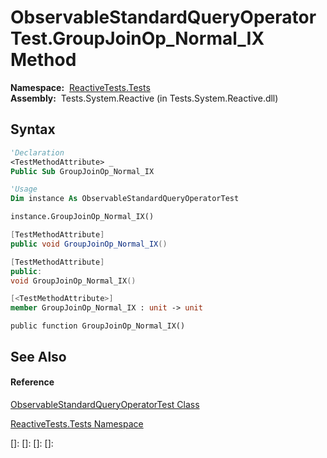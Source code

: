 # ObservableStandardQueryOperatorTest.GroupJoinOp\_Normal\_IX Method

**Namespace:**  [ReactiveTests.Tests](ReactiveTests.Tests\ReactiveTests.Tests.md)  
**Assembly:**  Tests.System.Reactive (in Tests.System.Reactive.dll)

## Syntax

```vb
'Declaration
<TestMethodAttribute> _
Public Sub GroupJoinOp_Normal_IX
```

```vb
'Usage
Dim instance As ObservableStandardQueryOperatorTest

instance.GroupJoinOp_Normal_IX()
```

```csharp
[TestMethodAttribute]
public void GroupJoinOp_Normal_IX()
```

```c++
[TestMethodAttribute]
public:
void GroupJoinOp_Normal_IX()
```

```fsharp
[<TestMethodAttribute>]
member GroupJoinOp_Normal_IX : unit -> unit 
```

```jscript
public function GroupJoinOp_Normal_IX()
```

## See Also

#### Reference

[ObservableStandardQueryOperatorTest Class](ObservableStandardQueryOperatorTest\ObservableStandardQueryOperatorTest.md)

[ReactiveTests.Tests Namespace](ReactiveTests.Tests\ReactiveTests.Tests.md)

[]: 
[]: 
[]: 
[]: 